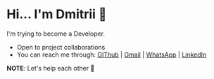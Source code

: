 # Hi... I'm Dmitrii 👋

I'm trying to become a Developer.

- Open to project collaborations
- You can reach me through: [GIThub](https://github.com/qavelikii/) | [Gmail](mailto:qavelikii@gmail.com) | [WhatsApp](https://wa.me/+17868346332) | [LinkedIn](https://www.linkedin.com/in/dmitrii-velikii/)

**NOTE**: Let's help each other 🤝
